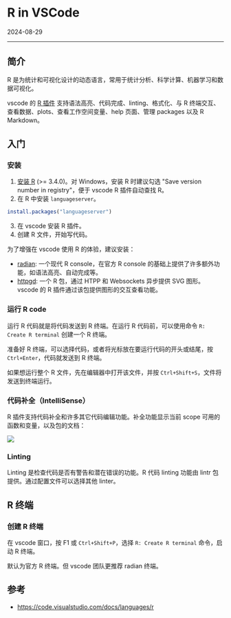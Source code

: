 # R in VSCode

2024-08-29

***

## 简介

R 是为统计和可视化设计的动态语言，常用于统计分析、科学计算、机器学习和数据可视化。

vscode 的 [R 插件](https://marketplace.visualstudio.com/items?itemName=REditorSupport.r) 支持语法高亮、代码完成、linting、格式化、与 R 终端交互、查看数据、plots、查看工作空间变量、help 页面、管理 packages 以及 R Markdown。

## 入门

### 安装

1. [安装 R](https://cloud.r-project.org/) (>= 3.4.0)。对 Windows，安装 R 时建议勾选 "Save version number in registry"，便于 vscode R 插件自动查找 R。
2. 在 R 中安装 `languageserver`。

```r
install.packages("languageserver")
```

3. 在 vscode 安装 R 插件。
4. 创建 R 文件，开始写代码。

为了增强在 vscode 使用 R 的体验，建议安装：

- [radian](https://github.com/randy3k/radian): 一个现代 R console，在官方 R console 的基础上提供了许多额外功能，如语法高亮、自动完成等。
- [httpgd](https://github.com/nx10/httpgd): 一个 R 包，通过 HTPP 和 Websockets 异步提供 SVG 图形。vscode 的 R 插件通过该包提供图形的交互查看功能。

### 运行 R code

运行 R 代码就是将代码发送到 R 终端。在运行 R 代码前，可以使用命令 `R: Create R terminal` 创建一个 R 终端。

准备好 R 终端，可以选择代码，或者将光标放在要运行代码的开头或结尾，按 `Ctrl+Enter`，代码就发送到 R 终端。

如果想运行整个 R 文件，先在编辑器中打开该文件，并按 `Ctrl+Shift+S`，文件将发送到终端运行。

### 代码补全（IntelliSense）

R 插件支持代码补全和许多其它代码编辑功能。补全功能显示当前 scope 可用的函数和变量，以及包的文档：

![](./images/completion.gif)

### Linting

Linting 是检查代码是否有警告和潜在错误的功能。R 代码 linting 功能由 lintr 包提供。通过配置文件可以选择其他 linter。



## R 终端

### 创建 R 终端

在 vscode 窗口，按 F1 或 `Ctrl+Shift+P`，选择 `R: Create R terminal` 命令，启动 R 终端。

默认为官方 R 终端。但 vscode 团队更推荐 radian 终端。





## 参考

- https://code.visualstudio.com/docs/languages/r